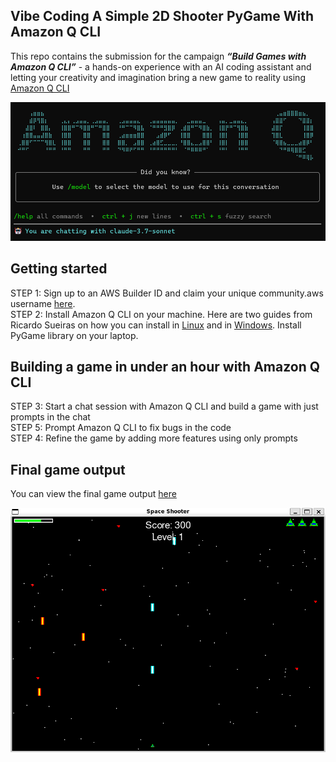 ## Vibe Coding A Simple 2D Shooter PyGame With Amazon Q CLI

This repo contains the submission for the campaign ***“Build Games with Amazon Q CLI”*** - a hands-on experience with an AI coding assistant and letting your creativity and imagination bring a new game to reality using [Amazon Q CLI](https://aws.amazon.com/blogs/devops/introducing-the-enhanced-command-line-interface-in-amazon-q-developer/)

![Amazon Q CLI](images/Amazon%20Q%20Connect.png)

## Getting started
STEP 1: Sign up to an AWS Builder ID and claim your unique community.aws username [here](https://community.aws/builderid?trk=b085178b-f0cb-447b-b32d-bd0641720467&sc_channel=el). <br/>
STEP 2: Install Amazon Q CLI on your machine. Here are two guides from Ricardo Sueiras on how you can install in [Linux](https://community.aws/content/2ulGwNwLFj5grS8hXJBMCN78Qwl/the-essential-guide-to-installing-amazon-q-developer-cli-on-linux) and in [Windows](https://community.aws/content/2v5PptEEYT2y0lRmZbFQtECA66M/the-essential-guide-to-installing-amazon-q-developer-cli-on-windows). Install PyGame library on your laptop.

## Building a game in under an hour with Amazon Q CLI
STEP 3: Start a chat session with Amazon Q CLI and build a game with just prompts in the chat <br/>
STEP 5: Prompt Amazon Q CLI to fix bugs in the code <br/> 
STEP 4: Refine the game by adding more features using only prompts <br/>

## Final game output

You can view the final game output [here](images/Game%20Demo.mp4)

![2D shooter game](images/Fix%20Invisible%20Bullet%20Bug.png)

